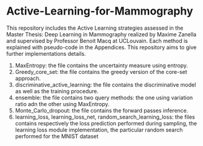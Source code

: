# Active-Learning-for-Mammography
This repository includes the Active Learning strategies assessed in the Master Thesis: Deep Learning in Mammography realized by Maxime Zanella and supervised by Professor Benoit Macq at UCLouvain.
Each method is explained with pseudo-code in the Appendices. This repository aims to give further implementations details.

1. MaxEntropy: the file contains the uncertainty measure using entropy.
2. Greedy_core_set: the file contains the greedy version of the core-set approach.
3. discriminative_active_learning: the file contains the discriminative model as well as the training procedure.
4. ensemble: the file contains two query methods: the one using variation ratio adn the other using MaxEntropy.
5. Monte_Carlo_dropout: the file contains the forward passes inference.
6. learning_loss, learning_loss_net, random_search_learning_loss: the files contains respectively the loss prediction performed during sampling, the learning loss module implementation, the particular random search performed for the MNIST dataset
